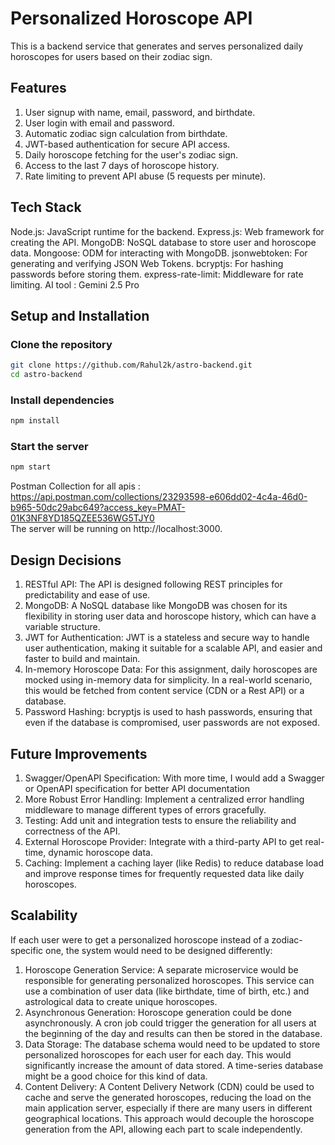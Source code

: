# Personalized Horoscope API
This is a backend service that generates and serves personalized daily horoscopes for users based on their zodiac sign.
## Features
1. User signup with name, email, password, and birthdate.
2. User login with email and password.
3. Automatic zodiac sign calculation from birthdate.
4. JWT-based authentication for secure API access.
5. Daily horoscope fetching for the user's zodiac sign.
6. Access to the last 7 days of horoscope history.
7. Rate limiting to prevent API abuse (5 requests per minute).
   
## Tech Stack
Node.js: JavaScript runtime for the backend.
Express.js: Web framework for creating the API.
MongoDB: NoSQL database to store user and horoscope data.
Mongoose: ODM for interacting with MongoDB.
jsonwebtoken: For generating and verifying JSON Web Tokens.
bcryptjs: For hashing passwords before storing them.
express-rate-limit: Middleware for rate limiting.
AI tool : Gemini 2.5 Pro



## Setup and Installation
### Clone the repository
```bash
git clone https://github.com/Rahul2k/astro-backend.git
cd astro-backend
```

### Install dependencies
```bash
npm install
```

### Start the server
```bash
npm start
```
Postman Collection for all apis : https://api.postman.com/collections/23293598-e606dd02-4c4a-46d0-b965-50dc29abc649?access_key=PMAT-01K3NF8YD185QZEE536WG5TJY0 <br />
The server will be running on http://localhost:3000.


## Design Decisions
1. RESTful API: The API is designed following REST principles for predictability and ease of use.
2. MongoDB: A NoSQL database like MongoDB was chosen for its flexibility in storing user data and horoscope history, which can have a variable structure.
3. JWT for Authentication: JWT is a stateless and secure way to handle user authentication, making it suitable for a scalable API, and easier and faster to build and maintain.
4. In-memory Horoscope Data: For this assignment, daily horoscopes are mocked using in-memory data for simplicity. In a real-world scenario, this would be fetched from content service (CDN or a Rest API) or a database.
5. Password Hashing: bcryptjs is used to hash passwords, ensuring that even if the database is compromised, user passwords are not exposed.
   
## Future Improvements
1. Swagger/OpenAPI Specification: With more time, I would add a Swagger or OpenAPI specification for better API documentation
2. More Robust Error Handling: Implement a centralized error handling middleware to manage different types of errors gracefully.
3. Testing: Add unit and integration tests to ensure the reliability and correctness of the API.
4. External Horoscope Provider: Integrate with a third-party API to get real-time, dynamic horoscope data.
5. Caching: Implement a caching layer (like Redis) to reduce database load and improve response times for frequently requested data like daily horoscopes.

## Scalability
If each user were to get a personalized horoscope instead of a zodiac-specific one, the system would need to be designed differently:
1. Horoscope Generation Service: A separate microservice would be responsible for generating personalized horoscopes. This service can use a combination of user data (like birthdate, time of birth, etc.) and astrological data to create unique horoscopes.
2. Asynchronous Generation: Horoscope generation could be done asynchronously. A cron job could trigger the generation for all users at the beginning of the day and results can then be stored in the database.
3. Data Storage: The database schema would need to be updated to store personalized horoscopes for each user for each day. This would significantly increase the amount of data stored. A time-series database might be a good choice for this kind of data.
4. Content Delivery: A Content Delivery Network (CDN) could be used to cache and serve the generated horoscopes, reducing the load on the main application server, especially if there are many users in different geographical locations.
This approach would decouple the horoscope generation from the API, allowing each part to scale independently.
